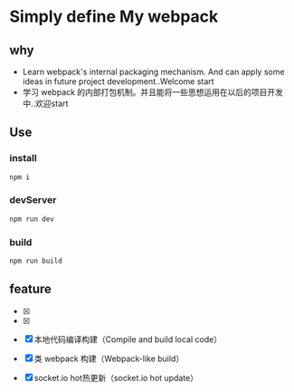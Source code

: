 #  Simply define My webpack

## why

- Learn webpack's internal packaging mechanism. And can apply some ideas in future project development..Welcome start
-  学习 webpack 的内部打包机制。并且能将一些思想运用在以后的项目开发中..欢迎start


## Use

### install
```bash
npm i
```

### devServer
```bash
npm run dev
```

### build
```bash
npm run build
```
## feature

- [x] 
- [x] 


- [x] 本地代码编译构建（Compile and build local code）
- [x] 类 webpack 构建（Webpack-like build）
- [x] socket.io hot热更新（socket.io hot update）
